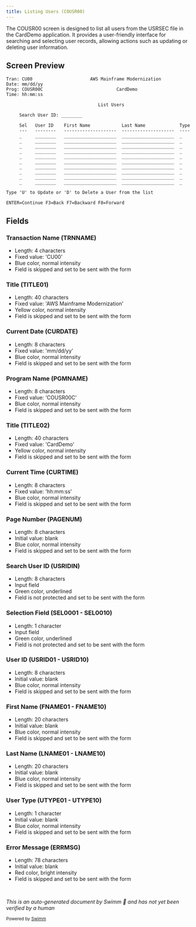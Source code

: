 ```yaml
---
title: Listing Users (COUSR00)
---
```

The COUSR00 screen is designed to list all users from the USRSEC file in the CardDemo application. It provides a user-friendly interface for searching and selecting user records, allowing actions such as updating or deleting user information.

## Screen Preview

```
Tran: CU00                      AWS Mainframe Modernization          Date: mm/dd/yy
Prog: COUSR00C                            CardDemo                   Time: hh:mm:ss

                                   List Users

     Search User ID: ________

     Sel   User ID    First Name            Last Name             Type
     ---   --------   --------------------  --------------------  ----
     _     ________   ____________________  ____________________  _
     _     ________   ____________________  ____________________  _
     _     ________   ____________________  ____________________  _
     _     ________   ____________________  ____________________  _
     _     ________   ____________________  ____________________  _
     _     ________   ____________________  ____________________  _
     _     ________   ____________________  ____________________  _
     _     ________   ____________________  ____________________  _
     _     ________   ____________________  ____________________  _
     _     ________   ____________________  ____________________  _

Type 'U' to Update or 'D' to Delete a User from the list

ENTER=Continue F3=Back F7=Backward F8=Forward
```

## Fields

### Transaction Name (TRNNAME)

- Length: 4 characters
- Fixed value: 'CU00'
- Blue color, normal intensity
- Field is skipped and set to be sent with the form

### Title (TITLE01)

- Length: 40 characters
- Fixed value: 'AWS Mainframe Modernization'
- Yellow color, normal intensity
- Field is skipped and set to be sent with the form

### Current Date (CURDATE)

- Length: 8 characters
- Fixed value: 'mm/dd/yy'
- Blue color, normal intensity
- Field is skipped and set to be sent with the form

### Program Name (PGMNAME)

- Length: 8 characters
- Fixed value: 'COUSR00C'
- Blue color, normal intensity
- Field is skipped and set to be sent with the form

### Title (TITLE02)

- Length: 40 characters
- Fixed value: 'CardDemo'
- Yellow color, normal intensity
- Field is skipped and set to be sent with the form

### Current Time (CURTIME)

- Length: 8 characters
- Fixed value: 'hh:mm:ss'
- Blue color, normal intensity
- Field is skipped and set to be sent with the form

### Page Number (PAGENUM)

- Length: 8 characters
- Initial value: blank
- Blue color, normal intensity
- Field is skipped and set to be sent with the form

### Search User ID (USRIDIN)

- Length: 8 characters
- Input field
- Green color, underlined
- Field is not protected and set to be sent with the form

### Selection Field (SEL0001 - SEL0010)

- Length: 1 character
- Input field
- Green color, underlined
- Field is not protected and set to be sent with the form

### User ID (USRID01 - USRID10)

- Length: 8 characters
- Initial value: blank
- Blue color, normal intensity
- Field is skipped and set to be sent with the form

### First Name (FNAME01 - FNAME10)

- Length: 20 characters
- Initial value: blank
- Blue color, normal intensity
- Field is skipped and set to be sent with the form

### Last Name (LNAME01 - LNAME10)

- Length: 20 characters
- Initial value: blank
- Blue color, normal intensity
- Field is skipped and set to be sent with the form

### User Type (UTYPE01 - UTYPE10)

- Length: 1 character
- Initial value: blank
- Blue color, normal intensity
- Field is skipped and set to be sent with the form

### Error Message (ERRMSG)

- Length: 78 characters
- Initial value: blank
- Red color, bright intensity
- Field is skipped and set to be sent with the form

&nbsp;

*This is an auto-generated document by Swimm 🌊 and has not yet been verified by a human*

<SwmMeta version="3.0.0" repo-id="Z2l0aHViJTNBJTNBb3BlbmxlZ2FjeWRlbW8lM0ElM0FTd2ltbS1EZW1v" repo-name="openlegacydemo"><sup>Powered by [Swimm](/)</sup></SwmMeta>
